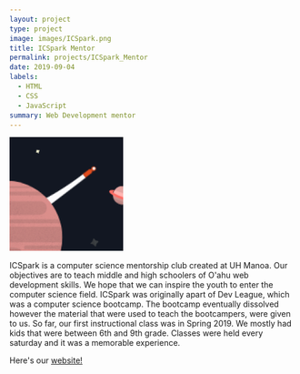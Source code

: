 ```yaml
---
layout: project
type: project
image: images/ICSpark.png
title: ICSpark Mentor
permalink: projects/ICSpark_Mentor
date: 2019-09-04
labels:
  - HTML
  - CSS
  - JavaScript
summary: Web Development mentor
---
```


<img class="ui medium right floated rounded image" src="/images/ICSpark.png">

ICSpark is a computer science mentorship club created at UH Manoa. Our objectives are to teach middle and high schoolers of O'ahu web development skills. We hope that we can inspire the youth to enter the computer science field. ICSpark was originally apart of Dev League, which was a computer science bootcamp. The bootcamp eventually dissolved however the material that were used to teach the bootcampers, were given to us. So far, our first instructional class was in Spring 2019. We mostly had kids that were between 6th and 9th grade. Classes were held every saturday and it was a memorable experience.


Here's our [website!](https://icspark.github.io/)
